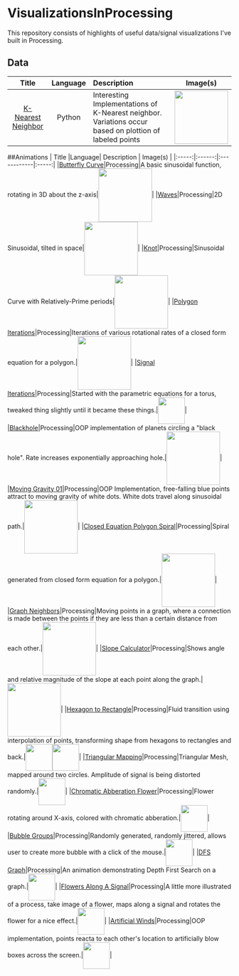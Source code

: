 # VisualizationsInProcessing

This repository consists of highlights of useful data/signal visualizations I've built in Processing.

## Data
| Title |Language| Description | Image(s) |
|:-----:|:------:|:------------|:-----:|
|[K-Nearest Neighbor](https://github.com/jbrdge/Visualizations/tree/master/Python/KNearestNeighbor/KNearestNeighbor.py)|Python|Interesting Implementations of K-Nearest neighbor. Variations occur based on plottion of labeled points|<img align="center" width="120" src="https://raw.githubusercontent.com/jbrdge/Visualizations/master/Python/KNearestNeighbor/KNearestNeighbor.png">|

##Animations
| Title |Language| Description | Image(s) |
|:-----:|:------:|:------------|:-----:|
|[Butterfly Curve](https://github.com/jbrdge/Visualizations/tree/master/Processing/butterflycurve/butterflycurve.pde)|Processing|A basic sinusoidal function, rotating in 3D about the z-axis|<img align="center" width="120" src="https://raw.githubusercontent.com/jbrdge/Visualizations/master/Processing/butterflycurve/ButterflyCurve-000005.png">|
|[Waves](https://github.com/jbrdge/Visualizations/tree/master/Processing/waves/waves.pde)|Processing|2D Sinusoidal, tilted in space|<img align="center" width="120" src="https://raw.githubusercontent.com/jbrdge/Visualizations/master/Processing/waves/waves-000035.png">|
|[Knot](https://github.com/jbrdge/Visualizations/tree/master/Processing/knot/knot.pde)|Processing|Sinusoidal Curve with Relatively-Prime periods|<img align="center" width="120" src="https://raw.githubusercontent.com/jbrdge/Visualizations/master/Processing/knot/Knot-000006.png">|
|[Polygon Iterations](https://github.com/jbrdge/Visualizations/tree/master/Processing/polygonIterations/polygonIterations.pde)|Processing|Iterations of various rotational rates of a closed form equation for a polygon.|<img align="center" width="120"  src="https://raw.githubusercontent.com/jbrdge/Visualizations/master/Processing/polygonIterations/polygonIterations-000077.png">|
|[Signal Iterations](https://github.com/jbrdge/Visualizations/tree/master/Processing/signalIterations/signalIterations.pde)|Processing|Started with the parametric equations for a torus, tweaked thing slightly until it became these things.|<img align="center" width="60" src="https://raw.githubusercontent.com/jbrdge/Visualizations/master/Processing/signalIterations/signalIterations-000004.png">|
|[Blackhole](https://github.com/jbrdge/Visualizations/tree/master/Processing/blackhole/blackhole.pde)|Processing|OOP implementation of planets circling a "black hole". Rate increases exponentially approaching hole.|<img align="center" width="120" src="https://raw.githubusercontent.com/jbrdge/Visualizations/master/Processing/blackhole/blackhole-000023.png">|
|[Moving Gravity 01](https://github.com/jbrdge/Visualizations/tree/master/Processing/movingGravity01/movingGravity01.pde)|Processing|OOP Implementation, free-falling blue points attract to moving gravity of white dots. White dots travel along sinusoidal path.|<img align="center" width="120" src="https://raw.githubusercontent.com/jbrdge/Visualizations/master/Processing/movingGravity01/movingGravity01-000192.png">|
|[Closed Equation Polygon Spiral](https://github.com/jbrdge/Visualizations/tree/master/Processing/closedPolygonSpiral/closedPolygonSpiral.pde)|Processing|Spiral generated from closed form equation for a polygon.|<img align="center" width="120" src="https://raw.githubusercontent.com/jbrdge/Visualizations/master/Processing/closedPolygonSpiral/closedPolygonSpiral-000020.png">|
|[Graph Neighbors](https://github.com/jbrdge/Visualizations/tree/master/Processing/graphNeighbors/graphNeighbors.pde)|Processing|Moving points in a graph, where a connection is made between the points if they are less than a certain distance from each other.|<img align="center" width="120" src="https://raw.githubusercontent.com/jbrdge/Visualizations/master/Processing/graphNeighbors/graphNeighbors-000007.png">|
|[Slope Calculator](https://github.com/jbrdge/Visualizations/tree/master/Processing/slopeCalculator/slopeCalculator.pde)|Processing|Shows angle and relative magnitude of the slope at each point along the graph.|<img align="center" width="120" src="https://raw.githubusercontent.com/jbrdge/Visualizations/master/Processing/slopeCalculator/slopeCalculator-000124.png">|
|[Hexagon to Rectangle](https://github.com/jbrdge/Visualizations/tree/master/Processing/hexToRect/hexToRect.pde)|Processing|Fluid transition using interpolation of points, transforming shape from hexagons to rectangles and back.|<img align="center" width="60" src="https://raw.githubusercontent.com/jbrdge/Visualizations/master/Processing/hexToRect/hexToRect-000016.png"><img align="center" width="60" src="https://raw.githubusercontent.com/jbrdge/Visualizations/master/Processing/hexToRect/hexToRect-000067.png">|
|[Triangular Mapping](https://github.com/jbrdge/Visualizations/tree/master/Processing/triangularMapping/triangularMapping.pde)|Processing|Triangular Mesh, mapped around two circles. Amplitude of signal is being distorted randomly.|<img align="center" width="60" src="https://raw.githubusercontent.com/jbrdge/Visualizations/master/Processing/triangularMapping/triangularMapping-000102.png">|
|[Chromatic Abberation Flower](https://github.com/jbrdge/Visualizations/tree/master/Processing/chromaticAbberationFlower/chromaticAbberationFlower.pde)|Processing|Flower rotating around X-axis, colored with chromatic abberation.|<img align="center" width="60" src="https://raw.githubusercontent.com/jbrdge/Visualizations/master/Processing/chromaticAbberationFlower/chromaticAbberationFlower-000058.png">|
|[Bubble Groups](https://github.com/jbrdge/Visualizations/tree/master/Processing/bubbleGroups/bubbleGroups.pde)|Processing|Randomly generated, randomly jittered, allows user to create more bubble with a click of the mouse.|<img align="center" width="60" src="https://raw.githubusercontent.com/jbrdge/Visualizations/master/Processing/bubbleGroups/bubbleGroups-000200.png">|
|[DFS Graph](https://github.com/jbrdge/Visualizations/tree/master/Processing/dfsGraph/dfsGraph.pde)|Processing|An animation demonstrating Depth First Search on a graph.|<img align="center" width="60" src="https://github.com/jbrdge/Visualizations/blob/master/Processing/dfsGraph/dfsGraph-000159.png">|
|[Flowers Along A Signal](https://github.com/jbrdge/Visualizations/tree/master/Processing/flowerAlongASignal/flowerAlongASignal.pde)|Processing|A little more illustrated of a process, take image of a flower, maps along a signal and rotates the flower for a nice effect.|<img align="center" width="60" src="https://raw.githubusercontent.com/jbrdge/Visualizations/master/Processing/flowerAlongASignal/flowerAlongASignal-000022.png">|
|[Artificial Winds](https://github.com/jbrdge/Visualizations/tree/master/Processing/artificialWinds/artificialWinds.pde)|Processing|OOP implementation, points reacta to each other's location to artificially blow boxes across the screen.|<img align="center" width="60" src="https://raw.githubusercontent.com/jbrdge/Visualizations/master/Processing/artificialWinds/artificialWinds-000182.png">|
